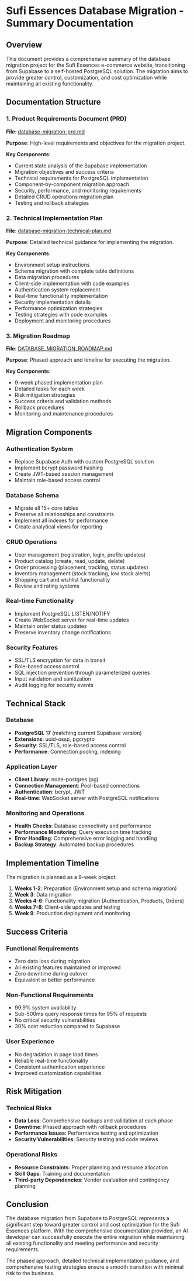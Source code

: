 # Sufi Essences Database Migration - Summary Documentation

## Overview
This document provides a comprehensive summary of the database migration project for the Sufi Essences e-commerce website, transitioning from Supabase to a self-hosted PostgreSQL solution. The migration aims to provide greater control, customization, and cost optimization while maintaining all existing functionality.

## Documentation Structure

### 1. Product Requirements Document (PRD)
**File**: [database-migration-prd.md](file:///D:/perfumes/docs/database-migration-prd.md)

**Purpose**: High-level requirements and objectives for the migration project.

**Key Components**:
- Current state analysis of the Supabase implementation
- Migration objectives and success criteria
- Technical requirements for PostgreSQL implementation
- Component-by-component migration approach
- Security, performance, and monitoring requirements
- Detailed CRUD operations migration plan
- Testing and rollback strategies

### 2. Technical Implementation Plan
**File**: [database-migration-technical-plan.md](file:///D:/perfumes/docs/database-migration-technical-plan.md)

**Purpose**: Detailed technical guidance for implementing the migration.

**Key Components**:
- Environment setup instructions
- Schema migration with complete table definitions
- Data migration procedures
- Client-side implementation with code examples
- Authentication system replacement
- Real-time functionality implementation
- Security implementation details
- Performance optimization strategies
- Testing strategies with code examples
- Deployment and monitoring procedures

### 3. Migration Roadmap
**File**: [DATABASE_MIGRATION_ROADMAP.md](file:///D:/perfumes/docs/DATABASE_MIGRATION_ROADMAP.md)

**Purpose**: Phased approach and timeline for executing the migration.

**Key Components**:
- 9-week phased implementation plan
- Detailed tasks for each week
- Risk mitigation strategies
- Success criteria and validation methods
- Rollback procedures
- Monitoring and maintenance procedures

## Migration Components

### Authentication System
- Replace Supabase Auth with custom PostgreSQL solution
- Implement bcrypt password hashing
- Create JWT-based session management
- Maintain role-based access control

### Database Schema
- Migrate all 15+ core tables
- Preserve all relationships and constraints
- Implement all indexes for performance
- Create analytical views for reporting

### CRUD Operations
- User management (registration, login, profile updates)
- Product catalog (create, read, update, delete)
- Order processing (placement, tracking, status updates)
- Inventory management (stock tracking, low stock alerts)
- Shopping cart and wishlist functionality
- Review and rating systems

### Real-time Functionality
- Implement PostgreSQL LISTEN/NOTIFY
- Create WebSocket server for real-time updates
- Maintain order status updates
- Preserve inventory change notifications

### Security Features
- SSL/TLS encryption for data in transit
- Role-based access control
- SQL injection prevention through parameterized queries
- Input validation and sanitization
- Audit logging for security events

## Technical Stack

### Database
- **PostgreSQL 17** (matching current Supabase version)
- **Extensions**: uuid-ossp, pgcrypto
- **Security**: SSL/TLS, role-based access control
- **Performance**: Connection pooling, indexing

### Application Layer
- **Client Library**: node-postgres (pg)
- **Connection Management**: Pool-based connections
- **Authentication**: bcrypt, JWT
- **Real-time**: WebSocket server with PostgreSQL notifications

### Monitoring and Operations
- **Health Checks**: Database connectivity and performance
- **Performance Monitoring**: Query execution time tracking
- **Error Handling**: Comprehensive error logging and handling
- **Backup Strategy**: Automated backup procedures

## Implementation Timeline

The migration is planned as a 9-week project:

1. **Weeks 1-2**: Preparation (Environment setup and schema migration)
2. **Week 3**: Data migration
3. **Weeks 4-6**: Functionality migration (Authentication, Products, Orders)
4. **Weeks 7-8**: Client-side updates and testing
5. **Week 9**: Production deployment and monitoring

## Success Criteria

### Functional Requirements
- Zero data loss during migration
- All existing features maintained or improved
- Zero downtime during cutover
- Equivalent or better performance

### Non-Functional Requirements
- 99.9% system availability
- Sub-500ms query response times for 95% of requests
- No critical security vulnerabilities
- 30% cost reduction compared to Supabase

### User Experience
- No degradation in page load times
- Reliable real-time functionality
- Consistent authentication experience
- Improved customization capabilities

## Risk Mitigation

### Technical Risks
- **Data Loss**: Comprehensive backups and validation at each phase
- **Downtime**: Phased approach with rollback procedures
- **Performance Issues**: Performance testing and optimization
- **Security Vulnerabilities**: Security testing and code reviews

### Operational Risks
- **Resource Constraints**: Proper planning and resource allocation
- **Skill Gaps**: Training and documentation
- **Third-party Dependencies**: Vendor evaluation and contingency planning

## Conclusion

The database migration from Supabase to PostgreSQL represents a significant step toward greater control and cost optimization for the Sufi Essences platform. With the comprehensive documentation provided, an AI developer can successfully execute the entire migration while maintaining all existing functionality and meeting performance and security requirements.

The phased approach, detailed technical implementation guidance, and comprehensive testing strategies ensure a smooth transition with minimal risk to the business.